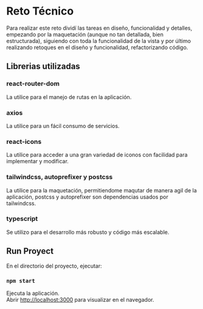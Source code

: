 # Reto Técnico

Para realizar este reto dividí las tareas en diseño, funcionalidad y detalles, empezando por la maquetación (aunque no tan detallada, bien estructurada), siguiendo con toda la funcionalidad de la vista y por último realizando retoques en el diseño y funcionalidad, refactorizando código.

## Librerias utilizadas

### react-router-dom

La utilice para el manejo de rutas en la aplicación.

### axios

La utilice para un fácil consumo de servicios.

### react-icons

La utilice para acceder a una gran variedad de iconos con facilidad para implementar y modificar.

### tailwindcss, autoprefixer y postcss

La utilice para la maquetación, permitiendome maqutar de manera agil de la aplicación, postcss y autoprefixer son dependencias usados por tailwindcss.

### typescript

Se utilizo para el desarrollo más robusto y código más escalable.

## Run Proyect

En el directorio del proyecto, ejecutar:

### `npm start`

Ejecuta la aplicación.\
Abrir [http://localhost:3000](http://localhost:3000) para visualizar en el navegador.
